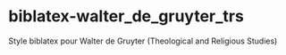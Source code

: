 biblatex-walter_de_gruyter_trs
==========================

Style biblatex pour Walter de Gruyter (Theological and Religious Studies)

